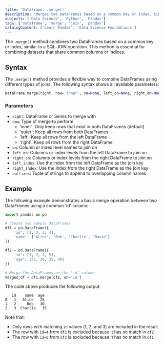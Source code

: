 ```yaml
---
title: 'DataFrame: .merge()'
description: 'Merges two DataFrames based on a common key or index, similar to a SQL JOIN operation.'
subjects: ['Data Science', 'Python', 'Pandas']
tags: ['dataframe', 'merge', 'join', 'pandas']
catalogContent: ['Learn Pandas', 'Data Science Foundations']
---
```


The `.merge()` method combines two DataFrames based on a common key or index, similar to a SQL JOIN operation. This method is essential for combining datasets that share common columns or indices.

## Syntax

The `.merge()` method provides a flexible way to combine DataFrames using different types of joins. The following syntax shows all available parameters:

```python
DataFrame.merge(right, how='inner', on=None, left_on=None, right_on=None, left_index=False, right_index=False, suffixes=('_x', '_y'))
```

### Parameters

- `right`: DataFrame or Series to merge with
- `how`: Type of merge to perform
  - 'inner': Only keep rows that exist in both DataFrames (default)
  - 'outer': Keep all rows from both DataFrames
  - 'left': Keep all rows from the left DataFrame
  - 'right': Keep all rows from the right DataFrame
- `on`: Column or index level names to join on
- `left_on`: Columns or index levels from the left DataFrame to join on
- `right_on`: Columns or index levels from the right DataFrame to join on
- `left_index`: Use the index from the left DataFrame as the join key
- `right_index`: Use the index from the right DataFrame as the join key
- `suffixes`: Tuple of strings to append to overlapping column names

## Example

The following example demonstrates a basic merge operation between two DataFrames using a common 'id' column:

```python
import pandas as pd

# Create two sample DataFrames
df1 = pd.DataFrame({
    'id': [1, 2, 3, 4],
    'name': ['Alice', 'Bob', 'Charlie', 'David']
})

df2 = pd.DataFrame({
    'id': [1, 2, 3, 5],
    'age': [25, 30, 35, 40]
})

# Merge the DataFrames on the 'id' column
merged_df = df1.merge(df2, on='id')
```

The code above produces the following output:

```
   id    name  age
0   1   Alice   25
1   2     Bob   30
2   3  Charlie   35
```

Note that:

- Only rows with matching `id` values (1, 2, and 3) are included in the result
- The row with `id=4` from `df1` is excluded because it has no match in `df2`
- The row with `id=5` from `df2` is excluded because it has no match in `df1`
